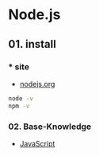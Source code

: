 # Node.js

## 01. install

### * site

 - [nodejs.org](https://nodejs.org/ko/download/)

```cmd
node -v
npm -v
```

### 02. Base-Knowledge

 - [JavaScript](https://developer.mozilla.org/ko/docs/Web/JavaScript)